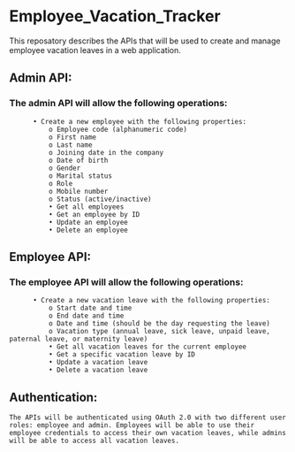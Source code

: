 # Employee_Vacation_Tracker
This reposatory describes the APIs that will be used to create and manage employee vacation leaves in a web application.
  ## Admin API:
  ###  The admin API will allow the following operations:
          •	Create a new employee with the following properties: 
              o	Employee code (alphanumeric code)
              o	First name
              o	Last name
              o	Joining date in the company
              o	Date of birth
              o	Gender
              o	Marital status
              o	Role
              o	Mobile number
              o	Status (active/inactive)
              •	Get all employees
              •	Get an employee by ID
              •	Update an employee
              •	Delete an employee
## Employee API:
   ### The employee API will allow the following operations:
          •	Create a new vacation leave with the following properties: 
              o	Start date and time
              o	End date and time
              o	Date and time (should be the day requesting the leave)
              o	Vacation type (annual leave, sick leave, unpaid leave, paternal leave, or maternity leave)
              •	Get all vacation leaves for the current employee
              •	Get a specific vacation leave by ID
              •	Update a vacation leave
              •	Delete a vacation leave
 ## Authentication:
    The APIs will be authenticated using OAuth 2.0 with two different user roles: employee and admin. Employees will be able to use their employee credentials to access their own vacation leaves, while admins will be able to access all vacation leaves.
